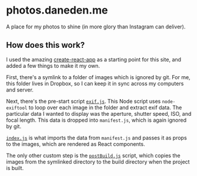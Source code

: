 # photos.daneden.me

A place for my photos to shine (in more glory than Instagram can deliver).

## How does this work?
I used the amazing [create-react-app](https://github.com/facebookincubator/create-react-app) as a starting point for this site, and added a few things to make it my own.

First, there's a symlink to a folder of images which is ignored by git. For me, this folder lives in Dropbox, so I can keep it in sync across my computers and server.

Next, there's the pre-start script [`exif.js`](https://github.com/daneden/photos.daneden.me/blob/master/src/runtime/exif.js). This Node script uses `node-exiftool` to loop over each image in the folder and extract exif data. The particular data I wanted to display was the aperture, shutter speed, ISO, and focal length. This data is dropped into `manifest.js`, which is again ignored by git.

[`index.js`](https://github.com/daneden/photos.daneden.me/blob/master/src/index.js) is what imports the data from `manifest.js` and passes it as props to the images, which are rendered as React components.

The only other custom step is the [`postBuild.js`](https://github.com/daneden/photos.daneden.me/blob/master/src/runtime/postBuild.js) script, which copies the images from the symlinked directory to the build directory when the project is built.

